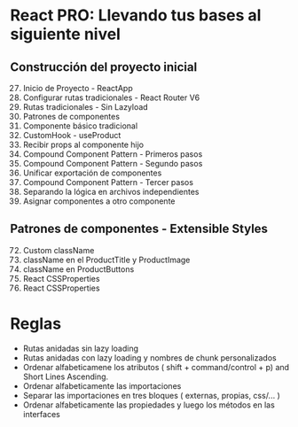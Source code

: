 # React PRO: Llevando tus bases al siguiente nivel

## Construcción del proyecto inicial

27. Inicio de Proyecto - ReactApp
28. Configurar rutas tradicionales - React Router V6
36. Rutas tradicionales - Sin Lazyload
57. Patrones de componentes
58. Componente básico tradicional
59. CustomHook - useProduct
60. Recibir props al componente hijo
61. Compound Component Pattern - Primeros pasos
62. Compound Component Pattern - Segundo pasos
63. Unificar exportación de componentes
64. Compound Component Pattern - Tercer pasos
65. Separando la lógica en archivos independientes
66. Asignar componentes a otro componente

## Patrones de componentes - Extensible Styles
72. Custom className
73. className en el ProductTitle y ProductImage
74. className en ProductButtons
75. React CSSProperties
76. React CSSProperties

# Reglas
- Rutas anidadas sin lazy loading
- Rutas anidadas con lazy loading y nombres de chunk personalizados
- Ordenar alfabeticamene los atributos ( shift + command/control + p) and Short Lines Ascending.
- Ordenar alfabeticamente las importaciones
- Separar las importaciones en tres bloques ( externas, propias, css/... )
- Ordenar alfabeticamente las propiedades y luego los métodos en las interfaces